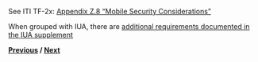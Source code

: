 See ITI TF-2x: [Appendix Z.8 “Mobile Security Considerations”](https://profiles.ihe.net/ITI/TF/Volume2/ch-Z.html#FHIRsecurity)

When grouped with IUA, there are [additional requirements documented in the IUA supplement](https://profiles.ihe.net/ITI/IUA/index.html#33-mhd-profile)

**[Previous](1334_overview.html) / [Next](1336_cross_grouping.html)**


